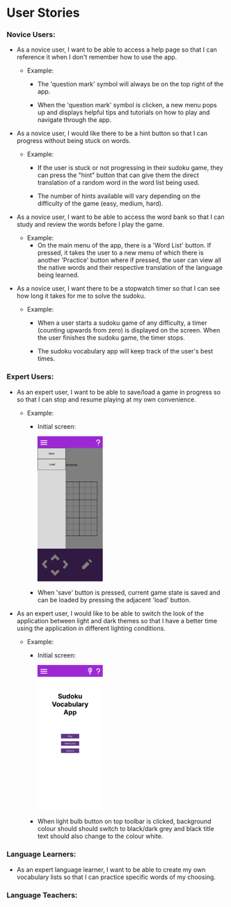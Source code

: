 # User Stories

### Novice Users:
- As a novice user, I want to be able to access a help page so that I can reference it when I don't 
  remember how to use the app.

  - Example:
    - The 'question mark' symbol will always be on the top right of the app.

    - When the 'question mark' symbol is clicken, a new menu pops up and displays helpful tips
      and tutorials on how to play and navigate through the app.

- As a novice user, I would like there to be a hint button so that I can progress without being stuck on words.

  - Example:
    - If the user is stuck or not progressing in their sudoku game, they can press the "hint" button
      that can give them the direct translation of a random word in the word list being used.

    - The number of hints available will vary depending on the difficulty of the game (easy, medium, hard).

- As a novice user, I want to be able to access the word bank so that I can study and 
  review the words before I play the game.

  - Example:
    - On the main menu of the app, there is a 'Word List' button. If pressed, it takes the user 
      to a new menu of which there is another 'Practice' button where if pressed, the user can 
      view all the native words and their respective translation of the language being learned.


- As a novice user, I want there to be a stopwatch timer so that I can see how long it takes for me to solve the sudoku.

  - Example: 
    - When a user starts a sudoku game of any difficulty, a timer (counting upwards from zero) 
      is displayed on the screen. When the user finishes the sudoku game, the timer stops.
    
    - The sudoku vocabulary app will keep track of the user's best times.

### Expert Users:
- As an expert user, I want to be able to save/load a game in progress so
  so that I can stop and resume playing at my own convenience.

  - Example:
    - Initial screen:
      
      <img src="./user-story-assets/save-menu.png" alt="save-menu" width="150px">
    
    - When 'save' button is pressed, current game state is saved and can be loaded 
     by pressing the adjacent 'load' button.


- As an expert user, I would like to be able to switch the look of the 
  application between light and dark themes so that I have a better
  time using the application in different lighting conditions.

  - Example:
    - Initial screen: 
    
      <img src="./user-story-assets/main-menu.png" alt="main menu" width="150px">
      
    - When light bulb button on top toolbar is clicked, background colour should
      should switch to black/dark grey and black title text should also
      change to the colour white.

### Language Learners:

- As an expert language learner, I want to be able to create my own vocabulary lists
  so that I can practice specific words of my choosing.

### Language Teachers: